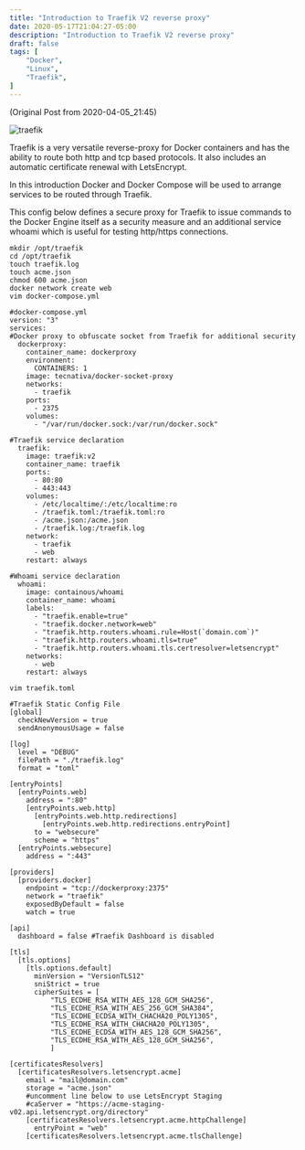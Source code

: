 ```yaml
---
title: "Introduction to Traefik V2 reverse proxy"
date: 2020-05-17T21:04:27-05:00
description: "Introduction to Traefik V2 reverse proxy"
draft: false
tags: [
	"Docker",
	"Linux",
	"Traefik",
]
---
```

(Original Post from 2020-04-05_21:45)

![traefik](/images/traefik.png)

Traefik is a very versatile reverse-proxy for Docker containers and has the ability to route both http and tcp based protocols. It also includes an automatic certificate renewal with LetsEncrypt. 

In this introduction Docker and Docker Compose will be used to arrange services to be routed through Traefik. 

This config below defines a secure proxy for Traefik to issue commands to the Docker Engine itself as a security measure and an additional service whoami which is useful for testing http/https connections.

```
mkdir /opt/traefik
cd /opt/traefik
touch traefik.log
touch acme.json
chmod 600 acme.json
docker network create web
vim docker-compose.yml
```
``` docker
#docker-compose.yml
version: "3"
services:
#Docker proxy to obfuscate socket from Traefik for additional security
  dockerproxy:
    container_name: dockerproxy
    environment:
      CONTAINERS: 1
    image: tecnativa/docker-socket-proxy
    networks:
      - traefik
    ports:
      - 2375
    volumes:
      - "/var/run/docker.sock:/var/run/docker.sock"
      
#Traefik service declaration
  traefik:
    image: traefik:v2
    container_name: traefik
    ports:
      - 80:80
      - 443:443
    volumes:
      - /etc/localtime/:/etc/localtime:ro
      - /traefik.toml:/traefik.toml:ro
      - /acme.json:/acme.json
      - /traefik.log:/traefik.log
    network:
      - traefik
      - web
    restart: always
    
#Whoami service declaration
  whoami:
    image: containous/whoami
    container_name: whoami
    labels:
      - "traefik.enable=true"
      - "traefik.docker.network=web"
      - "traefik.http.routers.whoami.rule=Host(`domain.com`)"
      - "traefik.http.routers.whoami.tls=true"
      - "traefik.http.routers.whoami.tls.certresolver=letsencrypt"
    networks:
      - web
    restart: always
```
```
vim traefik.toml
```
```
#Traefik Static Config File
[global]
  checkNewVersion = true
  sendAnonymousUsage = false

[log]
  level = "DEBUG"
  filePath = "./traefik.log"
  format = "toml"

[entryPoints]
  [entryPoints.web]
    address = ":80"
    [entryPoints.web.http]
      [entryPoints.web.http.redirections]
        [entryPoints.web.http.redirections.entryPoint]
	  to = "websecure"
	  scheme = "https"
  [entryPoints.websecure]
    address = ":443"
 
[providers]
  [providers.docker]
    endpoint = "tcp://dockerproxy:2375"
    network = "traefik"
    exposedByDefault = false
    watch = true

[api]
  dashboard = false #Traefik Dashboard is disabled

[tls]
  [tls.options]
    [tls.options.default]
      minVersion = "VersionTLS12"
      sniStrict = true
      cipherSuites = [
          "TLS_ECDHE_RSA_WITH_AES_128_GCM_SHA256",
          "TLS_ECDHE_RSA_WITH_AES_256_GCM_SHA384",
          "TLS_ECDHE_ECDSA_WITH_CHACHA20_POLY1305",
          "TLS_ECDHE_RSA_WITH_CHACHA20_POLY1305",
          "TLS_ECDHE_ECDSA_WITH_AES_128_GCM_SHA256",
          "TLS_ECDHE_RSA_WITH_AES_128_GCM_SHA256",
          ]

[certificatesResolvers]
  [certificatesResolvers.letsencrypt.acme]
    email = "mail@domain.com"
    storage = "acme.json"
    #uncomment line below to use LetsEncrypt Staging
    #caServer = "https://acme-staging-v02.api.letsencrypt.org/directory"
    [certificatesResolvers.letsencrypt.acme.httpChallenge]
      entryPoint = "web"
    [certificatesResolvers.letsencrypt.acme.tlsChallenge]
```
